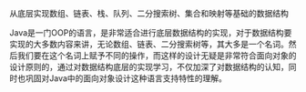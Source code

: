 从底层实现数组、链表、栈、队列、二分搜索树、集合和映射等基础的数据结构   
   
   
Java是一门OOP的语言，是非常适合进行底层数据结构的实现，对于数据结构要实现的大多数内容来讲，无论数组、链表、二分搜索树等，其大多是一个名词。然后我们要在这个名词上赋予不同的操作，而这样的设计无疑是非常符合面向对象的设计原则的，通过对数据结构底层的实现学习，不仅加深了对数据结构的认知，同时也巩固对Java中的面向对象设计这种语言支持特性的理解。
